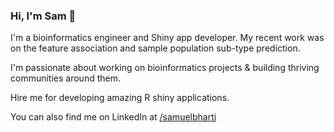### Hi, I'm Sam 👋

I'm a bioinformatics engineer and Shiny app developer. My recent work was on the feature association and sample population sub-type prediction.

I'm passionate about working on bioinformatics projects & building thriving communities around them. 

Hire me for developing amazing R shiny applications.

You can also find me on LinkedIn at [/samuelbharti](https://www.linkedin.com/in/samuelbharti/)
